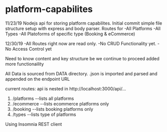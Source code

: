 # platform-capabilites
11/23/19 
Nodejs api for storing platform capabilites. Initial commit simple file structure setup with express and body parser. Routes for 
-All Platforms
-All Types
-All Platoforms of specific type (Booking & eCommerce)

12/30/19
-All Routes right now are read only.
-No CRUD Functionality yet.
-No Access Control yet

Need to know content and key structure be we continue to proceed added more functionaility

All Data is sourced from DATA directory. 
.json is imported and parsed and appended on the endpoint URL

current routes: api is nested in http://localhost:3000/api/...
1. /platforms --lists all platforms
2. /ecommerce --lists ecommerce platforms only
3. /booking --lists booking platforms only
4. /types --lists type of platforms

Using Insomnia REST client
